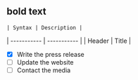 **bold text**
---
	| Syntax | Description |

| ----------- | ----------- |
| Header | Title |

- [x] Write the press release
- [ ] Update the website
- [ ] Contact the media